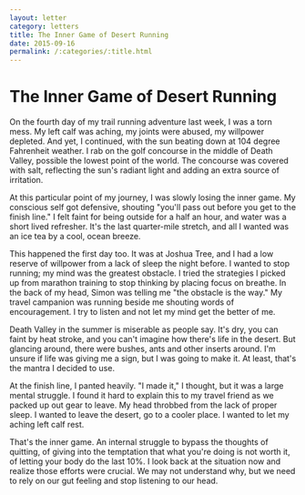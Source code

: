 ```yaml
---
layout: letter
category: letters
title: The Inner Game of Desert Running
date: 2015-09-16
permalink: /:categories/:title.html
---
```


# The Inner Game of Desert Running

On the fourth day of my trail running adventure last week, I was a torn mess. My left calf was aching, my joints were abused, my willpower depleted. And yet, I continued, with the sun beating down at 104 degree Fahrenheit weather. I rab on the golf concourse in the middle of Death Valley, possible the lowest point of the world. The concourse was covered with salt, reflecting the sun's radiant light and adding an extra source of irritation.

At this particular point of my journey, I was slowly losing the inner game. My conscious self got defensive, shouting "you'll pass out before you get to the finish line." I felt faint for being outside for a half an hour, and water was a short lived refresher. It's the last quarter-mile stretch, and all I wanted was an ice tea by a cool, ocean breeze.

This happened the first day too. It was at Joshua Tree, and I had a low reserve of willpower from a lack of sleep the night before. I wanted to stop running; my mind was the greatest obstacle. I tried the strategies I picked up from marathon training to stop thinking by placing focus on breathe. In the back of my head, Simon was telling me "the obstacle is the way." My travel campanion was running beside me shouting words of encouragement. I try to listen and not let my mind get the better of me.

Death Valley in the summer is miserable as people say. It's dry, you can faint by heat stroke, and you can't imagine how there's life in the desert. But glancing around, there were bushes, ants and other inserts around. I'm unsure if life was giving me a sign, but I was going to make it. At least, that's the mantra I decided to use.

At the finish line, I panted heavily. "I made it," I thought, but it was a large mental struggle. I found it hard to explain this to my travel friend as we packed up out gear to leave. My head throbbed from the lack of proper sleep. I wanted to leave the desert, go to a cooler place. I wanted to let my aching left calf rest.

That's the inner game. An internal struggle to bypass the thoughts of quitting, of giving into the temptation that what you're doing is not worth it, of letting your body do the last 10%. I look back at the situation now and realize those efforts were crucial. We may not understand why, but we need to rely on our gut feeling and stop listening to our head.

